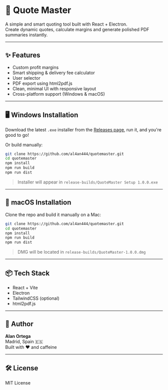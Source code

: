 
# 🧾 Quote Master

A simple and smart quoting tool built with React + Electron.  
Create dynamic quotes, calculate margins and generate polished PDF summaries instantly.

---

## ✨ Features

- Custom profit margins
- Smart shipping & delivery fee calculator
- User selector
- PDF export using html2pdf.js
- Clean, minimal UI with responsive layout
- Cross-platform support (Windows & macOS)

---

## 🖥️ Windows Installation

Download the latest `.exe` installer from the [Releases page](https://github.com/al4an444/quotemaster/releases), run it, and you're good to go!

Or build manually:

```bash
git clone https://github.com/al4an444/quotemaster.git
cd quotemaster
npm install
npm run build
npm run dist
```

> Installer will appear in `release-builds/QuoteMaster Setup 1.0.0.exe`

---

## 🍏 macOS Installation

Clone the repo and build it manually on a Mac:

```bash
git clone https://github.com/al4an444/quotemaster.git
cd quotemaster
npm install
npm run build
npm run dist
```

> DMG will be located in `release-builds/QuoteMaster-1.0.0.dmg`

---

## 📦 Tech Stack

- React + Vite
- Electron
- TailwindCSS (optional)
- html2pdf.js

---

## 🧠 Author

**Alan Ortega**  
Madrid, Spain 🇪🇸  
Built with ❤️ and caffeine

---

## 🛠 License

MIT License
